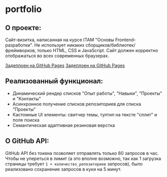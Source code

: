 # portfolio

## О проекте:

Сайт-визитка, написанная на курсе ITAM "Основы Frontend-разработки". Не использует никаких сборщиков/библиотек/фреймворков, только HTML, CSS и JavaScript. Сайт должен корректно отображаться во всех современных браузерах.

 [Задеплоен на GitHub Pages](https://sonantedd.github.io/portfolio/)
 <a href="https://sonantedd.github.io/portfolio/" target="_blank">Задеплоен на GitHub Pages</a>

## Реализованный функционал:

-   Динамический рендер списков "Опыт работы", "Навыки", "Проекты" и "Контакты"
-   Асинхронное получение списков репозиториев для списка "Проекты"
-   Кастомные UI элементы: свитчер темы, тултип на тексте "сплит" и поле поиска
-   Семантическая адаптивная резиновая верстка

## О GitHub API:

GitHub API без токена позволяет отправлять только 60 запросов в час. Чтобы не упереться в лимит (а это вполне возможно, так как 1 загрузка страницы требует `1 + количество_репозиториев` запросов), было реализовано сохранение запросов в куки на 5 минут.
